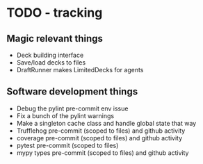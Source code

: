 # TODO - tracking

## Magic relevant things
* Deck building interface
* Save/load decks to files
* DraftRunner makes LimitedDecks for agents

## Software development things
* Debug the pylint pre-commit env issue
* Fix a bunch of the pylint warnings
* Make a singleton cache class and handle global state that way
* Trufflehog pre-commit (scoped to files) and github activity
* coverage pre-commit (scoped to files) and github activity
* pytest pre-commit (scoped to files)
* mypy types pre-commit (scoped to files) and github activity
